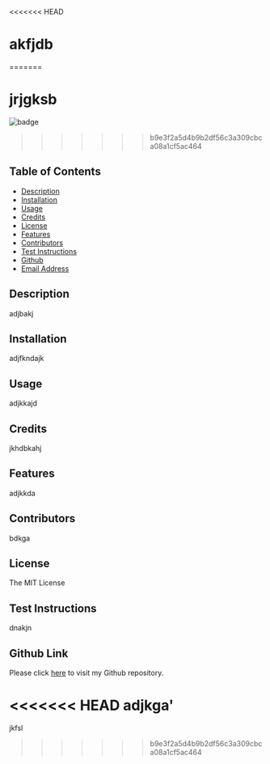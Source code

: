 

<<<<<<< HEAD
# akfjdb
=======
# jrjgksb

![badge](https://img.shields.io/badge/license-${answers.license}-brightgreen)<br />
>>>>>>> b9e3f2a5d4b9b2df56c3a309cbca08a1cf5ac464

## Table of Contents

- [Description](#description)
- [Installation](#installation)
- [Usage](#usage)
- [Credits](#credits)
- [License](#license)
- [Features](#features)
- [Contributors](#contributors)
- [Test Instructions](#test)
- [Github](#github)
- [Email Address](#email)

## Description

adjbakj

## Installation

adjfkndajk

## Usage 

adjkkajd

## Credits 

jkhdbkahj

## Features 

adjkkda

## Contributors

bdkga

## License 

The MIT License

## Test Instructions

dnakjn

## Github Link

Please click [here](djkakj) to visit my Github repository.

<<<<<<< HEAD
adjkga'
=======
jkfsl
>>>>>>> b9e3f2a5d4b9b2df56c3a309cbca08a1cf5ac464
